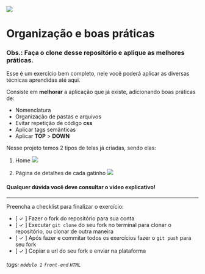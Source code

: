 ![](https://i.imgur.com/xG74tOh.png)

# Organização e boas práticas

### Obs.: Faça o clone desse repositório e aplique as melhores práticas.

Esse é um exercício bem completo, nele você poderá aplicar as diversas técnicas aprendidas até aqui.

Consiste em **melhorar** a aplicação que já existe, adicionando boas práticas de:

- Nomenclatura
- Organização de pastas e arquivos
- Evitar repetição de código **css**
- Aplicar tags semânticas
- Aplicar **TOP** > **DOWN**

Nesse projeto temos 2 tipos de telas já criadas, sendo elas:

1. Home
   ![](https://i.imgur.com/xdXOYrd.png)

2. Página de detalhes de cada gatinho
   ![](https://i.imgur.com/J6mgW70.png)

#### Qualquer dúvida você deve consultar o vídeo explicativo!

---

Preencha a checklist para finalizar o exercício:

- [ ✓ ] Fazer o fork do repositório para sua conta
- [ ✓ ] Executar `git clone` do seu fork no terminal para clonar o repositório, ou clonar de outra maneira
- [ ✓ ] Após fazer e commitar todos os exercícios fazer o `git push` para seu fork
- [ ✓ ] Copiar a url do seu fork e enviar na plataforma

###### tags: `módulo 1` `front-end` `HTML`
